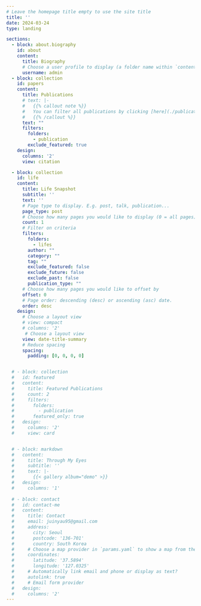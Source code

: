 ```yaml
---
# Leave the homepage title empty to use the site title
title: ''
date: 2024-03-24
type: landing

sections:
  - block: about.biography
    id: about
    content:
      title: Biography
      # Choose a user profile to display (a folder name within `content/authors/`)
      username: admin
  - block: collection
    id: papers
    content:
      title: Publications
      # text: |-
      #   {{% callout note %}}
      #   You can filter all publications by clicking [here](./publication/).
      #   {{% /callout %}}
      text: ""
      filters:
        folders:
          - publication
        exclude_featured: true
    design:
      columns: '2'
      view: citation

  - block: collection
    id: life
    content:
      title: Life Snapshot
      subtitle: ''
      text: ''
      # Page type to display. E.g. post, talk, publication...
      page_type: post
      # Choose how many pages you would like to display (0 = all pages)
      count: 1
      # Filter on criteria
      filters:
        folders:
          - lifes
        author: ""
        category: ""
        tag: ""
        exclude_featured: false
        exclude_future: false
        exclude_past: false
        publication_type: ""
      # Choose how many pages you would like to offset by
      offset: 0
      # Page order: descending (desc) or ascending (asc) date.
      order: desc
    design:
      # Choose a layout view
      # view: compact
      # columns: '2'
       # Choose a layout view
      view: date-title-summary
      # Reduce spacing
      spacing:
        padding: [0, 0, 0, 0]


  # - block: collection
  #   id: featured
  #   content:
  #     title: Featured Publications
  #     count: 2
  #     filters:
  #       folders:
  #         - publication
  #       featured_only: true
  #   design:
  #     columns: '2'
  #     view: card


  # - block: markdown
  #   content:
  #     title: Through My Eyes 
  #     subtitle: ''
  #     text: |-
  #       {{< gallery album="demo" >}}
  #   design:
  #     columns: '1'
      
  # - block: contact
  #   id: contact-me
  #   content:
  #     title: Contact
  #     email: juinyau95@gmail.com
  #     address:
  #       city: Seoul
  #       postcode: '136-701'
  #       country: South Korea
  #     # Choose a map provider in `params.yaml` to show a map from these coordinates
  #     coordinates:
  #       latitude: '37.5894'
  #       longitude: '127.0325'  
  #     # Automatically link email and phone or display as text?
  #     autolink: true
  #     # Email form provider
  #   design:
  #     columns: '2'
---
```

